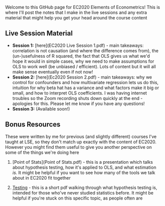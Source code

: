 Welcome to this GitHub page for EC2020 Elements of Econometrics! This is where I'll post the notes that I make in the live sessions and any extra material that might help you get your head around the course content

## Live Session Material
* **Session 1:** [here](EC2020 Live Session 1.pdf) - main takeaways: correlation is not causation (and where the difference comes from), the (un-)usefulness of R squared, the fact that OLS gives us what we'd hope it would in simple cases, why we need to make assumptions for OLS to work well (be unbiased / efficient). Lots of content but it will all make sense eventually even if not now!
* **Session 2:** [here](Ec2020 Session 2.pdf) - main takeaways: why we control for confounders and how multivariate regression lets us do this, intuition for why beta hat has a variance and what factors make it big or small, and how to interpret OLS coefficients. I was having internet troubles so the Zoom recording shuts down quickly at the end - apologies for this. Please let me know if you have any questions!
* **Session 3:** (Available soon!)

## Bonus Resources
These were written by me for previous (and slightly different) courses I've taught at LSE, so they don't match up exactly with the content of EC2020. However you might find them useful to give you another perspective on some of the things we're doing here

1. [Point of Stats](Point of Stats.pdf) - this is a presentation which talks about hypothesis testing, how it's applied to OLS, and what estimation _is_. It might be helpful if you want to see how many of the tools we talk about in EC2020 fit together

2. [Testing](q4q.pdf) - this is a short pdf walking through what hypothesis testing is, intended for those who've never studied statistics before. It might be helpful if you're stuck on this specific topic, as people often are